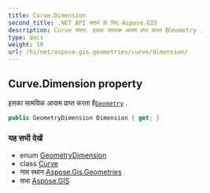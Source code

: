 ```yaml
---
title: Curve.Dimension
second_title: .NET API संदर्भ के लिए Aspose.GIS
description: Curve संपत्त. इसक समयक आयम प्रप्त करत हैGeometry .
type: docs
weight: 10
url: /hi/net/aspose.gis.geometries/curve/dimension/
---
```

## Curve.Dimension property

इसका सामयिक आयाम प्राप्त करता है[`Geometry`](../../geometry/) .

```csharp
public GeometryDimension Dimension { get; }
```

### यह सभी देखें

* enum [GeometryDimension](../../geometrydimension/)
* class [Curve](../)
* नाम स्थान [Aspose.Gis.Geometries](../../curve/)
* सभा [Aspose.GIS](../../../)


